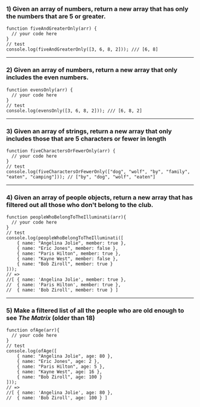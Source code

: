 ### **1) Given an array of numbers, return a new array that has only the numbers that are 5 or greater.**

```
function fiveAndGreaterOnly(arr) {
  // your code here
}
// test
console.log(fiveAndGreaterOnly([3, 6, 8, 2])); /// [6, 8]

```

---

### **2) Given an array of numbers, return a new array that only includes the even numbers.**

```
function evensOnly(arr) {
  // your code here
}
// test
console.log(evensOnly([3, 6, 8, 2])); /// [6, 8, 2]

```

---

### **3) Given an array of strings, return a new array that only includes those that are 5 characters or fewer in length**

```
function fiveCharactersOrFewerOnly(arr) {
  // your code here
}
// test
console.log(fiveCharactersOrFewerOnly(["dog", "wolf", "by", "family", "eaten", "camping"])); // ["by", "dog", "wolf", "eaten"]

```

---

### **4) Given an array of people objects, return a new array that has filtered out all those who don't belong to the club.**

```
function peopleWhoBelongToTheIlluminati(arr){
  // your code here
}
// test
console.log(peopleWhoBelongToTheIlluminati([
    { name: "Angelina Jolie", member: true },
    { name: "Eric Jones", member: false },
    { name: "Paris Hilton", member: true },
    { name: "Kayne West", member: false },
    { name: "Bob Ziroll", member: true }
]));
// =>
//[ { name: 'Angelina Jolie', member: true },
//  { name: 'Paris Hilton', member: true },
//  { name: 'Bob Ziroll', member: true } ]

```

---

### **5) Make a filtered list of all the people who are old enough to see *The Matrix* (older than 18)**

```
function ofAge(arr){
  // your code here
}
// test
console.log(ofAge([
    { name: "Angelina Jolie", age: 80 },
    { name: "Eric Jones", age: 2 },
    { name: "Paris Hilton", age: 5 },
    { name: "Kayne West", age: 16 },
    { name: "Bob Ziroll", age: 100 }
]));
// =>
//[ { name: 'Angelina Jolie', age: 80 },
//  { name: 'Bob Ziroll', age: 100 } ]
```

#